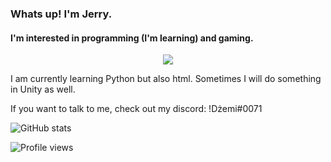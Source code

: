 ### Whats up! I'm Jerry.
#### I'm interested in programming (I'm learning) and gaming.

<div style="text-align:center"><img src="https://i.imgur.com/9EYo6Is.png" /></div>

I am currently learning Python but also html. Sometimes I will do something in Unity as well.

If you want to talk to me, check out my discord: !Dżemi#0071

![GitHub stats](https://github-readme-stats.vercel.app/api?username=Dzemi&show_icons=true)

![Profile views](https://gpvc.arturio.dev/Dzemi)
